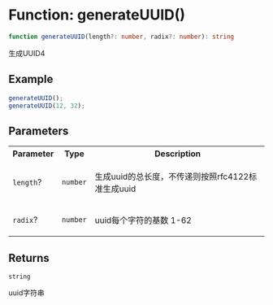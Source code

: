 # Function: generateUUID()

```ts
function generateUUID(length?: number, radix?: number): string
```

生成UUID4

## Example

```ts
generateUUID();
generateUUID(12, 32);
```

## Parameters

<table>
<tr>
<th>Parameter</th>
<th>Type</th>
<th>Description</th>
</tr>
<tr>
<td>

`length`?

</td>
<td>

`number`

</td>
<td>

生成uuid的总长度，不传递则按照rfc4122标准生成uuid

</td>
</tr>
<tr>
<td>

`radix`?

</td>
<td>

`number`

</td>
<td>

uuid每个字符的基数 1-62

</td>
</tr>
</table>

## Returns

`string`

uuid字符串
